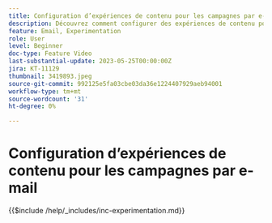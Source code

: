 ```yaml
---
title: Configuration d’expériences de contenu pour les campagnes par e-mail
description: Découvrez comment configurer des expériences de contenu pour un test A/B et explorer le contenu d’email qui vous permet de mieux répondre aux objectifs de votre entreprise.
feature: Email, Experimentation
role: User
level: Beginner
doc-type: Feature Video
last-substantial-update: 2023-05-25T00:00:00Z
jira: KT-11129
thumbnail: 3419893.jpeg
source-git-commit: 992125e5fa03cbe03da36e1224407929aeb94001
workflow-type: tm+mt
source-wordcount: '31'
ht-degree: 0%

---
```



# Configuration d’expériences de contenu pour les campagnes par e-mail

{{$include /help/_includes/inc-experimentation.md}}
